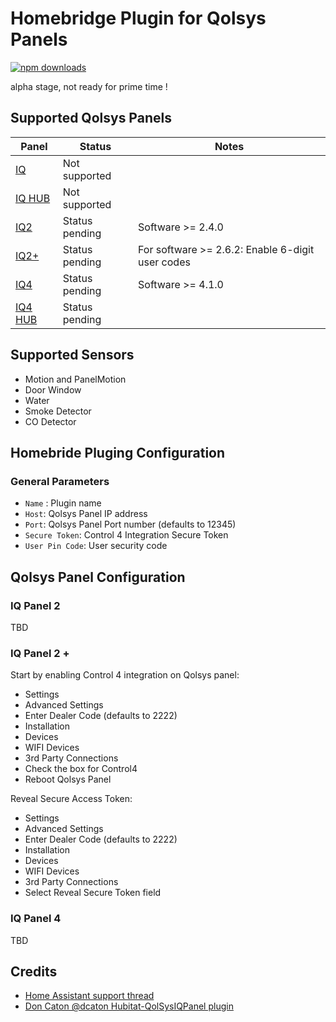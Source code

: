 
# Homebridge Plugin for Qolsys Panels
[![npm downloads](https://badgen.net/npm/dt/homebridge-qolsys)](https://www.npmjs.com/package/homebridge-qolsys)

alpha stage, not ready for prime time !

## Supported Qolsys Panels
| Panel  | Status | Notes |
| ------ | ------ |  ------ |
| [IQ](https://qolsys.com/iq-panel/) | Not supported|  |
| [IQ HUB](https://qolsys.com/iq4-hub/) | Not supported |  |
| [IQ2](https://qolsys.com/iq-panel-2/) | Status pending | Software >= 2.4.0 |
| [IQ2+](https://qolsys.com/iq-panel-2-plus/) | Status pending| For software >= 2.6.2: Enable 6-digit user codes |
| [IQ4](https://qolsys.com/iq-panel-4/) | Status pending | Software >= 4.1.0 |
| [IQ4 HUB](https://qolsys.com/iq4-hub/) | Status pending |  |

## Supported Sensors
- Motion and PanelMotion
- Door Window
- Water
- Smoke Detector
- CO Detector

## Homebride Pluging Configuration
### General Parameters
* `Name` : Plugin name
* `Host`:  Qolsys Panel IP address
* `Port`:  Qolsys Panel Port number (defaults to 12345)
* `Secure Token`: Control 4 Integration Secure Token 
* `User Pin Code`: User security code

## Qolsys Panel Configuration
### IQ Panel 2
TBD
### IQ Panel 2 +
Start by enabling Control 4 integration on Qolsys panel:
- Settings
- Advanced Settings 
- Enter Dealer Code (defaults to 2222)
- Installation
- Devices
- WIFI Devices
- 3rd Party Connections
- Check the box for Control4
- Reboot Qolsys Panel

Reveal Secure Access Token:
- Settings
- Advanced Settings 
- Enter Dealer Code (defaults to 2222)
- Installation
- Devices
- WIFI Devices
- 3rd Party Connections
- Select Reveal Secure Token field

### IQ Panel 4
TBD

## Credits
- [Home Assistant support thread](https://community.home-assistant.io/t/qolsys-iq-panel-2-and-3rd-party-integration/231405)
- [Don Caton @dcaton Hubitat-QolSysIQPanel plugin](https://github.com/dcaton/Hubitat/tree/main/QolSysIQPanel)
